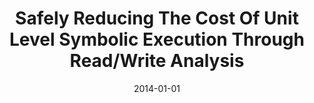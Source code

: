 ---
title: "Safely Reducing The Cost Of Unit Level Symbolic Execution Through Read/Write Analysis"
date: 2014-01-01
venue: ""
paperurl: https://doi.org/10.1145/2557833.2560580
authors: "Eric F Rizzi, Matthew B Dwyer and Sebastian G Elbaum"
awards: ""
---